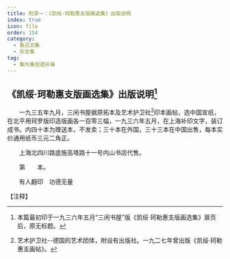 ```yaml
---
title: 附录一：《凯绥·珂勒惠支版画选集》出版说明
index: true
icon: file
order: 154
category:
  - 鲁迅文集
  - 杂文集
tag:  
  - 集外集拾遗补编
---
```


## 《凯绥·珂勒惠支版画选集》出版说明[^①]

　　一九三五年九月，三闲书屋据原拓本及艺术护卫社[^②]印本画帖，选中国宣纸，在北平用珂罗版印造版画各一百零三幅，一九三六年五月，在上海补印文字，装订成书。内四十本为赠送本，不发卖；三十本在外国，三十三本在中国出售，每本实价通用纸币三元二角正。

　　上海北四川路底施高塔路十一号内山书店代售。

　　第　　本。

　　有人翻印　功德无量

【注释】

[^①]:本篇最初印于一九三六年五月“三闲书屋”版《凯绥·珂勒惠支版画选集》扉页后，原无标题。

[^②]:艺术护卫社--德国的艺术团体，附设有出版社。一九二七年曾出版《凯绥·珂勒惠支画帖》。
